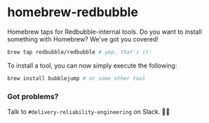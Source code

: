 # homebrew-redbubble

Homebrew taps for Redbubble-internal tools.  Do you want to install something with Homebrew?  We've got you covered!

```bash
brew tap redbubble/redbubble # yep, that's it!
```

To install a tool, you can now simply execute the following:

```bash
brew install bubblejump # or some other tool
```

### Got problems?

Talk to `#delivery-reliability-engineering` on Slack. 🌽🦄 
